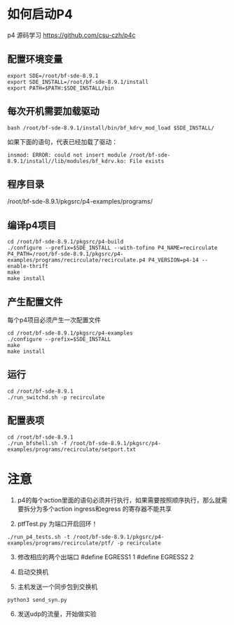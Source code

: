 # 如何启动P4

p4 源码学习
https://github.com/csu-czh/p4c

## 配置环境变量
```
export SDE=/root/bf-sde-8.9.1
export SDE_INSTALL=/root/bf-sde-8.9.1/install
export PATH=$PATH:$SDE_INSTALL/bin
```

## 每次开机需要加载驱动
```
bash /root/bf-sde-8.9.1/install/bin/bf_kdrv_mod_load $SDE_INSTALL/
```

如果下面的语句，代表已经加载了驱动：
```
insmod: ERROR: could not insert module /root/bf-sde-8.9.1/install//lib/modules/bf_kdrv.ko: File exists
```

## 程序目录
/root/bf-sde-8.9.1/pkgsrc/p4-examples/programs/

## 编译p4项目

```
cd /root/bf-sde-8.9.1/pkgsrc/p4-build
./configure --prefix=$SDE_INSTALL --with-tofino P4_NAME=recirculate P4_PATH=/root/bf-sde-8.9.1/pkgsrc/p4-examples/programs/recirculate/recirculate.p4 P4_VERSION=p4-14 --enable-thrift
make
make install
```

## 产生配置文件
每个p4项目必须产生一次配置文件
```
cd /root/bf-sde-8.9.1/pkgsrc/p4-examples
./configure --prefix=$SDE_INSTALL
make
make install
```


## 运行
```
cd /root/bf-sde-8.9.1
./run_switchd.sh -p recirculate
```

## 配置表项
```
cd /root/bf-sde-8.9.1
./run_bfshell.sh -f /root/bf-sde-8.9.1/pkgsrc/p4-examples/programs/recirculate/setport.txt
```



# 注意
1. p4的每个action里面的语句必须并行执行，如果需要按照顺序执行，那么就需要拆分为多个action
ingress和egress 的寄存器不能共享

2. ptfTest.py 为端口开启回环！
  ```
  ./run_p4_tests.sh -t /root/bf-sde-8.9.1/pkgsrc/p4-examples/programs/recirculate/ptf/ -p recirculate
  ```

3. 修改相应的两个出端口
#define EGRESS1 1
#define EGRESS2 2

4. 启动交换机

5. 主机发送一个同步包到交换机
  ``` 
  python3 send_syn.py
  ```

6. 发送udp的流量，开始做实验

